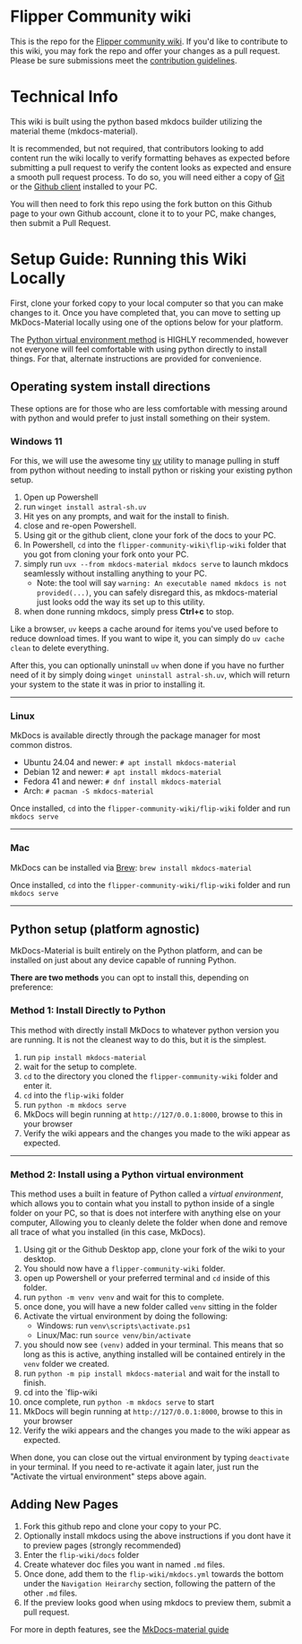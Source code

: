 # Flipper Community wiki
This is the repo for the [Flipper community wiki](https://flipper.wiki).
If you'd like to contribute to this wiki, you may fork the repo and offer your changes as a pull request.
Please be sure submissions meet the [contribution guidelines](https://flipper.wiki/contributing/).

# Technical Info
This wiki is built using the python based mkdocs builder utilizing the material theme (mkdocs-material).

It is recommended, but not required, that contributors looking to add content run the wiki locally to verify formatting behaves as expected before submitting a pull request to verify the content looks as expected and ensure a smooth pull request process.
To do so, you will need either a copy of [Git](https://git-scm.com/downloads) or the [Github client](https://github.com/apps/desktop) installed to your PC. 

You will then need to fork this repo using the fork button on this Github page to your own Github account, clone it to to your PC, make changes, then submit a Pull Request. 

# Setup Guide: Running this Wiki Locally

First, clone your forked copy to your local computer so that you can make changes to it.
Once you have completed that, you can move to setting up MkDocs-Material locally using one of the options below for your platform. 

The [Python virtual environment method](#Method-2-Install-using-a-Python-virtual-environment) is HIGHLY recommended, however not everyone will feel comfortable with using python directly to install things. For that, alternate instructions are provided for convenience. 


## Operating system install directions
These options are for those who are less comfortable with messing around with python and would prefer to just install something on their system. 

### Windows 11
For this, we will use the awesome tiny [uv](https://astral.sh) utility to manage pulling in stuff from python without needing to install python or risking your existing python setup.

1. Open up Powershell
1. run `winget install astral-sh.uv`
1. Hit yes on any prompts, and wait for the install to finish. 
1. close and re-open Powershell. 
1. Using git or the github client, clone your fork of the docs to your PC. 
1. In Powershell, `cd` into the `flipper-community-wiki\flip-wiki` folder that you got from cloning your fork onto your PC. 
1. simply run `uvx --from mkdocs-material mkdocs serve` to launch mkdocs seamlessly without installing anything to your PC.
    - Note: the tool will say `warning: An executable named mkdocs is not provided(...)`, you can safely disregard this, as mkdocs-material just looks odd the way its set up to this utility.  
1. when done running mkdocs, simply press **Ctrl+c** to stop.

Like a browser, `uv` keeps a cache around for items you've used before to reduce download times. If you want to wipe it, you can simply do `uv cache clean` to delete everything. 

After this, you can optionally uninstall `uv` when done if you have no further need of it by simply doing `winget uninstall astral-sh.uv`, which will return your system to the state it was in prior to installing it. 

----

### Linux
MkDocs is available directly through the package manager for most common distros. 

- Ubuntu 24.04 and newer: `# apt install mkdocs-material`
- Debian 12 and newer: `# apt install mkdocs-material`
- Fedora 41 and newer: `# dnf install mkdocs-material`
- Arch: `# pacman -S mkdocs-material`

Once installed, `cd` into the `flipper-community-wiki/flip-wiki` folder and run `mkdocs serve`

----

### Mac
MkDocs can be installed via [Brew](https://brew.sh):
`brew install mkdocs-material`

Once installed, `cd` into the `flipper-community-wiki/flip-wiki` folder and run `mkdocs serve`

----

## Python setup (platform agnostic)
MkDocs-Material is built entirely on the Python platform, and can be installed on just about any device capable of running Python. 

**There are two methods** you can opt to install this, depending on preference:

### Method 1: Install Directly to Python
This method with directly install MkDocs to whatever python version you are running. It is not the cleanest way to do this, but it is the simplest. 

1. run `pip install mkdocs-material`
1. wait for the setup to complete. 
1. `cd` to the directory you cloned the `flipper-community-wiki` folder and enter it. 
1. `cd` into the `flip-wiki` folder
1. run `python -m mkdocs serve`
1. MkDocs will begin running at `http://127/0.0.1:8000`, browse to this in your browser
1. Verify the wiki appears and the changes you made to the wiki appear as expected. 

----

### Method 2: Install using a Python virtual environment
This method uses a built in feature of Python called a *virtual environment*, which allows you to contain what you install to python inside of a single folder on your PC, so that is does not interfere with anything else on your computer, Allowing you to cleanly delete the folder when done and remove all trace of what you installed (in this case, MkDocs). 

1. Using git or the Github Desktop app, clone your fork of the wiki to your desktop. 
1. You should now have a `flipper-community-wiki` folder. 
1. open up Powershell or your preferred terminal and `cd` inside of this folder. 
1. run `python -m venv venv` and wait for this to complete. 
1. once done, you will have a new folder called `venv` sitting in the folder
1. Activate the virtual environment by doing the following:
    - Windows: run `venv\scripts\activate.ps1`
    - Linux/Mac: run `source venv/bin/activate`
1. you should now see `(venv)` added in your terminal. This means that so long as this is active, anything installed will be contained entirely in the `venv` folder we created. 
1. run `python -m pip install mkdocs-material` and wait for the install to finish. 
1. cd into the `flip-wiki
1. once complete, run `python -m mkdocs serve` to start
1. MkDocs will begin running at `http://127/0.0.1:8000`, browse to this in your browser
1. Verify the wiki appears and the changes you made to the wiki appear as expected. 

When done, you can close out the virtual environment by typing `deactivate` in your terminal. If you need to re-activate it again later, just run the "Activate the virtual environment" steps above again. 



## Adding New Pages
1. Fork this github repo and clone your copy to your PC. 
1. Optionally install mkdocs using the above instructions if you dont have it to preview pages (strongly recommended)
1. Enter the `flip-wiki/docs` folder
1. Create whatever doc files you want in named `.md` files.
1. Once done, add them to the `flip-wiki/mkdocs.yml` towards the bottom under the `Navigation Heirarchy` section, following the pattern of the other `.md` files.
1. If the preview looks good when using mkdocs to preview them, submit a pull request. 

For more in depth features, see the [MkDocs-material guide](https://squidfunk.github.io/mkdocs-material/reference/)
